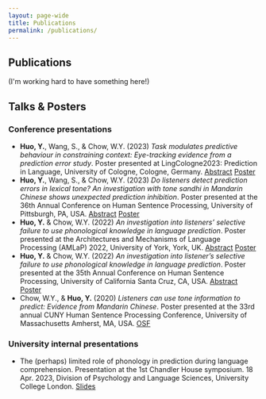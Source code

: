 ```yaml
---
layout: page-wide
title: Publications
permalink: /publications/
---
```


## Publications

(I'm working hard to have something here!)

## Talks & Posters

### Conference presentations

- **Huo, Y.**, Wang, S., & Chow, W.Y. (2023) *Task modulates predictive behaviour in constraining context: Eye-tracking evidence from a prediction error study*. Poster presented at LingCologne2023: Prediction in Language, University of Cologne, Cologne, Germany. <a href="https://lingcologne.uni-koeln.de/e-book-of-abstracts/huo-et-al-task-modulates-predictive-behaviour-in-constraining-context-eye-tracking-evidence-from-a-prediction-error-study" target="_blank">Abstract</a> <a href="/files/docs/poster_portrait_20230607.pdf" target="_blank">Poster</a>
- **Huo, Y.**, Wang, S., & Chow, W.Y. (2023) *Do listeners detect prediction errors in lexical tone? An investigation with tone sandhi in Mandarin Chinese shows unexpected prediction inhibition*. Poster presented at the 36th Annual Conference on Human Sentence Processing, University of Pittsburgh, PA, USA. <a href="https://d3ijlhudpq9yjw.cloudfront.net/d35861e0-2177-4ff1-9a8d-9b9c1c7aee93.pdf" target="_blank">Abstract</a> <a href="https://virtual.oxfordabstracts.com/#/event/3615/submission/71" target="_blank">Poster</a>
- **Huo, Y.** & Chow, W.Y. (2022) *An investigation into listeners’ selective failure to use phonological knowledge in language prediction*. Poster presented at the Architectures and Mechanisms of Language Processing (AMLaP) 2022, University of York, York, UK. <a href="https://d3ijlhudpq9yjw.cloudfront.net/4ee77ec0-d1e1-423b-b7c5-118c1227142e.pdf" target="_blank">Abstract</a> <a href="https://virtual.oxfordabstracts.com/#/event/3067/submission/153" target="_blank">Poster</a>
- **Huo, Y.** & Chow, W.Y. (2022) *An investigation into listener’s selective failure to use phonological knowledge in language prediction*. Poster presented at the 35th Annual Conference on Human Sentence Processing, University of California Santa Cruz, CA, USA. <a href="https://d3ijlhudpq9yjw.cloudfront.net/1db92353-1224-4548-bbd4-c4a57e33e973.pdf" target="_blank">Abstract</a> <a href="https://virtual.oxfordabstracts.com/#/event/public/2562/submission/120" target="_blank">Poster</a>
- Chow, W.Y., & **Huo, Y.** (2020) *Listeners can use tone information to predict: Evidence from Mandarin Chinese*. Poster presented at the 33rd annual CUNY Human Sentence Processing Conference, University of Massachusetts Amherst, MA, USA. <a href="https://osf.io/6ckb5/" target="_blank">OSF</a>

### University internal presentations

- The (perhaps) limited role of phonology in prediction during language comprehension. Presentation at the 1st Chandler House symposium. 18 Apr. 2023, Division of Psychology and Language Sciences, University College London. <a href="https://yiling-huo.github.io/chsymposium23-slides/" target="_blank">Slides</a>